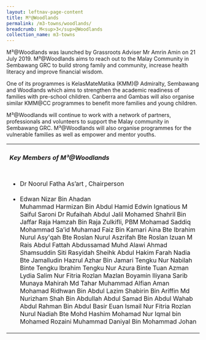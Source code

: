 ```yaml
---
layout: leftnav-page-content
title: M³@Woodlands
permalink: /m3-towns/woodlands/
breadcrumb: M<sup>3</sup>@Woodlands
collection_name: m3-towns
---
```


M³@Woodlands was launched by Grassroots Adviser Mr Amrin Amin on 21 July 2019. M³@Woodlands aims to reach out to the Malay Community in Sembawang GRC to build strong family and community, increase health literacy and improve financial wisdom.

One of its programmes is KelasMateMatika (KMM)@ Admiralty, Sembawang and Woodlands which aims to strengthen the academic readiness of families with pre-school children. Canberra and Gambas will also organise similar KMM@CC programmes to benefit more families and young children.

M³@Woodlands will continue to work with a network of partners, professionals and volunteers to support the Malay community in Sembawang GRC.  M³@Woodlands will also organise programmes for the vulnerable families as well as empower and mentor youths.

<table class="table-h">
  <tr>
  <td><h5>Key Members of M³@Woodlands</h5></td>
  </tr>
  <tr>
  <td>
    <ul>
      <li> Dr Noorul Fatha As’art , Chairperson</li><br>
      <li>Edwan Nizar Bin Ahadan</li>
Muhammad Harmizan Bin Abdul Hamid</li>
Edwin Ignatious M</li>
Saiful Saroni</li>
Dr Rufaihah Abdul Jalil</li>
Mohamed Shahril Bin Jaffar</li>
Raja Hamzah Bin Raja Zulkifli, PBM</li>
Mohamad Saddiq Mohammad Sa’id</li>
Muhamad Faiz Bin Kamari</li>
Aina Bte Ibrahim</li>
Nurul Asy'qah Bte Roslan</li>
Nurul Aszrifah Bte Roslan</li>
Izuan M Rais</li>
Abdul Fattah Abdussamad</li>
Muhd Alawi Ahmad Shamsuddin</li>
Siti Rasyidah Sheihk Abdul Hakim</li>
Farah Nadia Bte Jamalludin</li>
Hazrul Azhar Bin Jamari</li>
Tengku Nur Nabilah Binte Tengku Ibrahim</li>
Tengku Nur Azura Binte Tuan Azman</li>
Lydia Salim</li>
Nur Fitria Rozlan</li>
Mazlan Boyamin</li>
Iliyana Sarib</li>
Munaya Mahirah Md Tahar</li>
Muhammad Alfian Aman</li>
Mohamad Ridhwan Bin Abdul Lazim</li>
Shabirin Bin Ariffin</li>
Md Nurizham Shah Bin Abdullah</li>
Abdul Samad Bin Abdul Wahab</li>
Abdul Rahman Bin Abdul Basir</li>
Euan Ismail</li>
Nur Fitria Rozlan</li>
Nurul Nadiah Bte Mohd Hashim</li>
Mohamad Nur Iqmal bin Mohamed Rozaini</li>
Muhammad Daniyal Bin Mohammad Johan</li>
 </ul>
    </td>
     </tr>
  </table>
